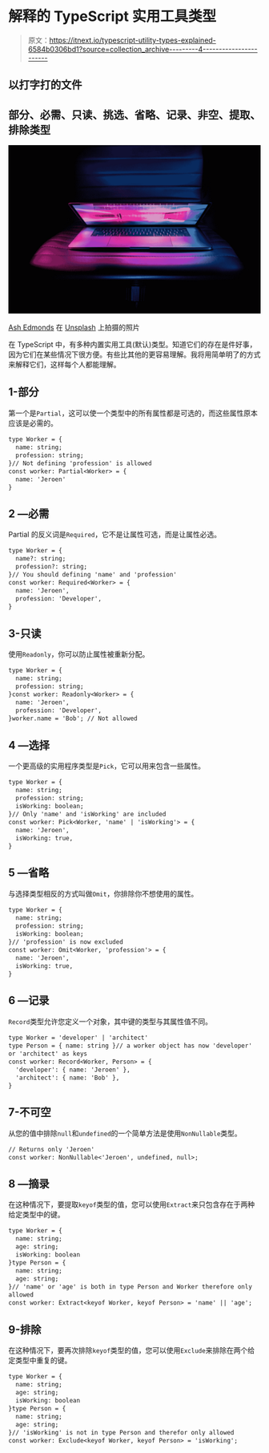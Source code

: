 # 解释的 TypeScript 实用工具类型

> 原文：<https://itnext.io/typescript-utility-types-explained-6584b0306bd1?source=collection_archive---------4----------------------->

## 以打字打的文件

## 部分、必需、只读、挑选、省略、记录、非空、提取、排除类型

![](img/e17c5b355c27def6e49bcb31ab973e10.png)

[Ash Edmonds](https://unsplash.com/@badashproducts?utm_source=medium&utm_medium=referral) 在 [Unsplash](https://unsplash.com?utm_source=medium&utm_medium=referral) 上拍摄的照片

在 TypeScript 中，有多种内置实用工具(默认)类型。知道它们的存在是件好事，因为它们在某些情况下很方便。有些比其他的更容易理解。我将用简单明了的方式来解释它们，这样每个人都能理解。

## 1-部分

第一个是`Partial`，这可以使一个类型中的所有属性都是可选的，而这些属性原本应该是必需的。

```
type Worker = {
  name: string;
  profession: string;
}// Not defining 'profession' is allowed
const worker: Partial<Worker> = {
  name: 'Jeroen' 
}
```

## 2 —必需

Partial 的反义词是`Required`，它不是让属性可选，而是让属性必选。

```
type Worker = {
  name?: string;
  profession?: string;
}// You should defining 'name' and 'profession'
const worker: Required<Worker> = {
  name: 'Jeroen',
  profession: 'Developer',
}
```

## 3-只读

使用`Readonly`，你可以防止属性被重新分配。

```
type Worker = {
  name: string;
  profession: string;
}const worker: Readonly<Worker> = {
  name: 'Jeroen',
  profession: 'Developer',
}worker.name = 'Bob'; // Not allowed
```

## 4 —选择

一个更高级的实用程序类型是`Pick`，它可以用来包含一些属性。

```
type Worker = {
  name: string;
  profession: string;
  isWorking: boolean;
}// Only 'name' and 'isWorking' are included
const worker: Pick<Worker, 'name' | 'isWorking'> = {
  name: 'Jeroen',
  isWorking: true,
}
```

## 5 —省略

与选择类型相反的方式叫做`Omit`，你排除你不想使用的属性。

```
type Worker = {
  name: string;
  profession: string;
  isWorking: boolean;
}// 'profession' is now excluded
const worker: Omit<Worker, 'profession'> = {
  name: 'Jeroen',
  isWorking: true,
}
```

## 6 —记录

`Record`类型允许您定义一个对象，其中键的类型与其属性值不同。

```
type Worker = 'developer' | 'architect'
type Person = { name: string }// a worker object has now 'developer' or 'architect' as keys
const worker: Record<Worker, Person> = {
  'developer': { name: 'Jeroen' },
  'architect': { name: 'Bob' },
}
```

## 7-不可空

从您的值中排除`null`和`undefined`的一个简单方法是使用`NonNullable`类型。

```
// Returns only 'Jeroen'
const worker: NonNullable<'Jeroen', undefined, null>;
```

## 8 —摘录

在这种情况下，要提取`keyof`类型的值，您可以使用`Extract`来只包含存在于两种给定类型中的键。

```
type Worker = {
  name: string;
  age: string;
  isWorking: boolean
}type Person = {
  name: string;
  age: string;
}// 'name' or 'age' is both in type Person and Worker therefore only allowed 
const worker: Extract<keyof Worker, keyof Person> = 'name' || 'age';
```

## 9-排除

在这种情况下，要再次排除`keyof`类型的值，您可以使用`Exclude`来排除在两个给定类型中重复的键。

```
type Worker = {
  name: string;
  age: string;
  isWorking: boolean
}type Person = {
  name: string;
  age: string;
}// 'isWorking' is not in type Person and therefor only allowed 
const worker: Exclude<keyof Worker, keyof Person> = 'isWorking';
```